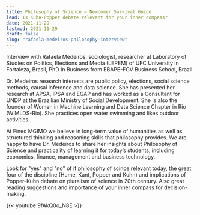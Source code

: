 ```yaml
---
title: Philosophy of Science – Newcomer Survival Guide  
lead: Is Kuhn-Popper debate relevant for your inner compass?
date: 2021-11-29
lastmod: 2021-11-29
draft: false
slug: "rafaela-medeiros-philosophy-interview"
---
```


Interview with Rafaela Medeiros, sociologist, researcher at 
Laboratory of Studies on Politics, Elections and Media (LEPEM) of UFC University in Fortaleza, Brasil, PhD In Business from EBAPE-FGV Business School, Brazil.
     
Dr. Medeiros research interests are public policy, elections, social science methods, causal inference and data science. She has presented her research at APSA, IPSA and EGAP and has worked as a Consultant for UNDP at the Brazilian Ministry of Social Development. She is also the founder of Women in Machine Learning and Data Science Chapter in Rio (WiMLDS-Rio). She practices open water swimming and likes outdoor activities.   
     
At Finec MGIMO we believe in long-term value of humanities as well as structured thinking and reasoning skills that philosophy provides. We are happy to have Dr. Medeiros to share her 
insights about Philosophy of Science and practicality of learning it for today’s students,
including economics, finance, management and business technology.

Look for "yes" and "no" of if philosophy of scince relevant today, the great four of the discipline (Hume, Kant, Popper and Kuhn) and implications of Popper-Kuhn debate on pluralism of science in 20th century. Also great reading suggestions and importance of your inner compass for decision-making. 

{{< youtube 9fAkQ0o_N8E >}}
 